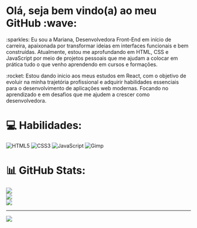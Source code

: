 <h1>Olá, seja bem vindo(a) ao meu GitHub :wave:</h1>

<p>  :sparkles: Eu sou a Mariana, Desenvolvedora Front-End em início de carreira, apaixonada por transformar ideias em interfaces funcionais e bem construídas. Atualmente, estou me aprofundando em HTML, CSS e JavaScript por meio de projetos pessoais que me ajudam a colocar em prática tudo o que venho aprendendo em cursos e formações.
</p>
<p> :rocket: Estou dando inicio aos meus estudos em React, com o objetivo de evoluir na minha trajetória profissional e adquirir habilidades essenciais para o desenvolvimento de aplicações web modernas.
Focando no aprendizado e em desafios que me ajudem a crescer como desenvolvedora.</p>


# 💻 Habilidades:
![HTML5](https://img.shields.io/badge/html5-%23E34F26.svg?style=plastic&logo=html5&logoColor=white) ![CSS3](https://img.shields.io/badge/css3-%231572B6.svg?style=plastic&logo=css3&logoColor=white) ![JavaScript](https://img.shields.io/badge/javascript-%23323330.svg?style=plastic&logo=javascript&logoColor=%23F7DF1E) ![Gimp](https://img.shields.io/badge/Gimp-657D8B?style=plastic&logo=gimp&logoColor=FFFFFF)
# 📊 GitHub Stats:
![](https://github-readme-stats.vercel.app/api?username=MarianaASoares&theme=buefy&hide_border=false&include_all_commits=false&count_private=false)<br/>
![](https://github-readme-streak-stats.herokuapp.com/?user=MarianaASoares&theme=buefy&hide_border=false)<br/>
![](https://github-readme-stats.vercel.app/api/top-langs/?username=MarianaASoares&theme=buefy&hide_border=false&include_all_commits=false&count_private=false&layout=compact)

---
[![](https://visitcount.itsvg.in/api?id=MarianaASoares&icon=2&color=5)](https://visitcount.itsvg.in)

<!-- Proudly created with GPRM ( https://gprm.itsvg.in ) -->
